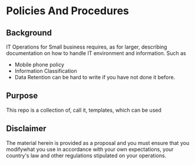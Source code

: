 # Policies And Procedures
## Background
IT Operations for Small business requires, as for larger, describing documentation on how to handle IT environment and information. 
Such as
* Mobile phone policy
* Information Classification
* Data Retention
can be hard to write if you have not done it before.
## Purpose
This repo is a collection of, call it, templates, which can be used
## Disclaimer
The material herein is provided as a proposal and you must ensure that you modifywhat you use in accordance with your own expectations, your country's law and other regulations stipulated on your operations.

